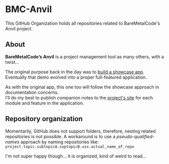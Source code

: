 # BMC-Anvil

This GitHub Organization holds all repositories related to BareMetalCode's Anvil project.

## About

**BareMetalCode’s Anvil** is a project management tool as many others, with a twist…

The original purpose back in the day was to [build a showcase app](https://www.baremetalcode.com/bmc_showcase/).<br>
Eventually that demo evolved into a proper full-featured application.

As with the original app, this one too will follow the showcase approach in documentation concerns.<br>
I’ll do my best to publish companion notes to the [project's site](https://www.bmc-anvil.com/) for each module and feature in the application.

## Repository organization

Momentarily, GitHub does not support folders, therefore, nesting related repositories is not possible. A workaround is to use a
_pseudo-qualified-names_ approach by naming repositories like:<br>
`project.topic.subtopicA.suptopicB.xxx.actual_name_of_repo`

I'm not super happy though... it is organized, kind of weird to read... 
